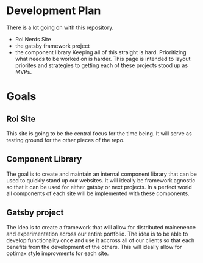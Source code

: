 # Development Plan
There is a lot going on with this repository.
- Roi Nerds Site
- the gatsby framework project
- the component library
Keeping all of this straight is hard. Prioritizing what needs to be worked on is harder. This page is intended to layout priorites and strategies to getting each of these projects stood up as MVPs.

# Goals
## Roi Site
This site is going to be the central focus for the time being. It will serve as testing ground for the other pieces of the repo.

## Component Library
The goal is to create and maintain an internal component library that can be used to quickly stand up our websites. It will ideally be framework agnostic so that it can be used for either gatsby or next projects. In a perfect world all components of each site will be implemented with these components.

## Gatsby project
The idea is to create a framework that will allow for distributed mainenence and experimentation across our entire portfolio. The idea is to be able to develop functionality once and use it accross all of our clients so that each benefits from the development of the others. This will ideally allow for optimax style improvments for each site. 